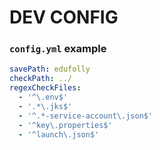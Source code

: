 # DEV CONFIG


### `config.yml` example
```yaml
savePath: edufolly
checkPath: ../
regexCheckFiles:
  - '^\.env$'
  - '.*\.jks$'
  - '^.*-service-account\.json$'
  - '^key\.properties$'
  - '^launch\.json$'
```
